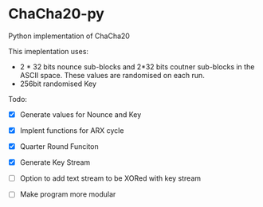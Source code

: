 # ChaCha20-py
Python implementation of ChaCha20

This imeplentation uses:
- 2 * 32 bits nounce sub-blocks and 2*32 bits coutner sub-blocks in the ASCII space. These values are randomised on each run.
- 256bit randomised Key

Todo:
- [x] Generate values for Nounce and Key
- [x] Implent functions for ARX cycle
- [x] Quarter Round Funciton
- [x] Generate Key Stream
- [ ] Option to add text stream to be XORed with key stream
- [ ] Make program more modular

